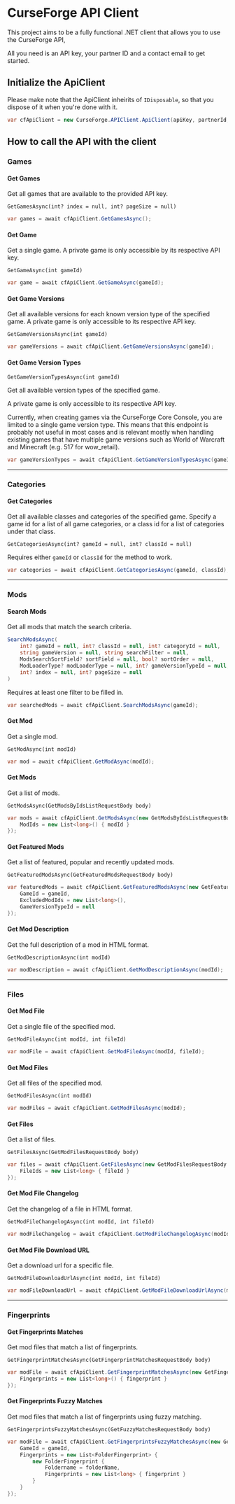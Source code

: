# CurseForge API Client

This project aims to be a fully functional .NET client that allows you to use the CurseForge API,

All you need is an API key, your partner ID and a contact email to get started.

## Initialize the ApiClient

Please make note that the ApiClient inheirits of `IDisposable`, so that you dispose of it when you're done with it.

```csharp
var cfApiClient = new CurseForge.APIClient.ApiClient(apiKey, partnerId, contactEmail);
```

## How to call the API with the client

### Games

#### Get Games

Get all games that are available to the provided API key.

`GetGamesAsync(int? index = null, int? pageSize = null)`

```csharp
var games = await cfApiClient.GetGamesAsync();
```

#### Get Game

Get a single game. A private game is only accessible by its respective API key.

`GetGameAsync(int gameId)`

```csharp
var game = await cfApiClient.GetGameAsync(gameId);
```

#### Get Game Versions

Get all available versions for each known version type of the specified game. A private game is only accessible to its respective API key.

`GetGameVersionsAsync(int gameId)`

```csharp
var gameVersions = await cfApiClient.GetGameVersionsAsync(gameId);
```

#### Get Game Version Types

`GetGameVersionTypesAsync(int gameId)`

Get all available version types of the specified game.

A private game is only accessible to its respective API key.

Currently, when creating games via the CurseForge Core Console, you are limited to a single game version type. This means that this endpoint is probably not useful in most cases and is relevant mostly when handling existing games that have multiple game versions such as World of Warcraft and Minecraft (e.g. 517 for wow_retail).

```csharp
var gameVersionTypes = await cfApiClient.GetGameVersionTypesAsync(gameId);
```

---

### Categories

#### Get Categories

Get all available classes and categories of the specified game. Specify a game id for a list of all game categories, or a class id for a list of categories under that class.

`GetCategoriesAsync(int? gameId = null, int? classId = null)`

Requires either `gameId` or `classId` for the method to work.

```csharp
var categories = await cfApiClient.GetCategoriesAsync(gameId, classId);
```

---

### Mods

#### Search Mods

Get all mods that match the search criteria.

```csharp
SearchModsAsync(
    int? gameId = null, int? classId = null, int? categoryId = null,
    string gameVersion = null, string searchFilter = null,
    ModsSearchSortField? sortField = null, bool? sortOrder = null,
    ModLoaderType? modLoaderType = null, int? gameVersionTypeId = null,
    int? index = null, int? pageSize = null
)
```

Requires at least one filter to be filled in.

```csharp
var searchedMods = await cfApiClient.SearchModsAsync(gameId);
```

#### Get Mod

Get a single mod.

`GetModAsync(int modId)`

```csharp
var mod = await cfApiClient.GetModAsync(modId);
```

#### Get Mods

Get a list of mods.

`GetModsAsync(GetModsByIdsListRequestBody body)`

```csharp
var mods = await cfApiClient.GetModsAsync(new GetModsByIdsListRequestBody {
    ModIds = new List<long>() { modId }
});
```

#### Get Featured Mods

Get a list of featured, popular and recently updated mods.

`GetFeaturedModsAsync(GetFeaturedModsRequestBody body)`

```csharp
var featuredMods = await cfApiClient.GetFeaturedModsAsync(new GetFeaturedModsRequestBody {
    GameId = gameId,
    ExcludedModIds = new List<long>(),
    GameVersionTypeId = null
});
```

#### Get Mod Description

Get the full description of a mod in HTML format.

`GetModDescriptionAsync(int modId)`

```csharp
var modDescription = await cfApiClient.GetModDescriptionAsync(modId);
```

---

### Files

#### Get Mod File

Get a single file of the specified mod.

`GetModFileAsync(int modId, int fileId)`

```csharp
var modFile = await cfApiClient.GetModFileAsync(modId, fileId);
```

#### Get Mod Files

Get all files of the specified mod.

`GetModFilesAsync(int modId)`

```csharp
var modFiles = await cfApiClient.GetModFilesAsync(modId);
```

#### Get Files

Get a list of files.

`GetFilesAsync(GetModFilesRequestBody body)`

```csharp
var files = await cfApiClient.GetFilesAsync(new GetModFilesRequestBody {
    FileIds = new List<long> { fileId }
});
```

#### Get Mod File Changelog

Get the changelog of a file in HTML format.

`GetModFileChangelogAsync(int modId, int fileId)`

```csharp
var modFileChangelog = await cfApiClient.GetModFileChangelogAsync(modId, fileId);
```

#### Get Mod File Download URL

Get a download url for a specific file.

`GetModFileDownloadUrlAsync(int modId, int fileId)`

```csharp
var modFileDownloadUrl = await cfApiClient.GetModFileDownloadUrlAsync(modId, fileId);
```

---

### Fingerprints

#### Get Fingerprints Matches

Get mod files that match a list of fingerprints.

`GetFingerprintMatchesAsync(GetFingerprintMatchesRequestBody body)`

```csharp
var modFile = await cfApiClient.GetFingerprintMatchesAsync(new GetFingerprintMatchesRequestBody {
    Fingerprints = new List<long>() { fingerprint }
});
```

#### Get Fingerprints Fuzzy Matches

Get mod files that match a list of fingerprints using fuzzy matching.

`GetFingerprintsFuzzyMatchesAsync(GetFuzzyMatchesRequestBody body)`

```csharp
var modFile = await cfApiClient.GetFingerprintsFuzzyMatchesAsync(new GetFuzzyMatchesRequestBody {
    GameId = gameId,
    Fingerprints = new List<FolderFingerprint> { 
        new FolderFingerprint {
            Foldername = folderName,
            Fingerprints = new List<long> { fingerprint }
        }
    }
});
```